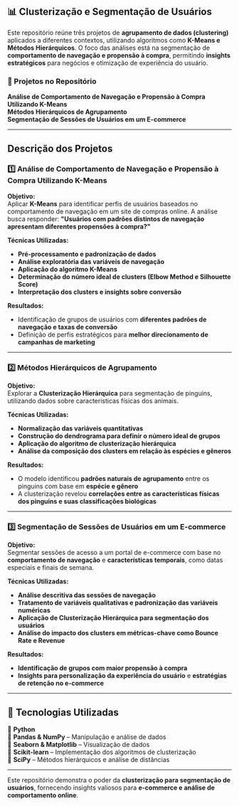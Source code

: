 ## **📊 Clusterização e Segmentação de Usuários**
Este repositório reúne três projetos de **agrupamento de dados (clustering)** aplicados a diferentes contextos, utilizando algoritmos como **K-Means e Métodos Hierárquicos**. O foco das análises está na segmentação de **comportamento de navegação e propensão à compra**, permitindo **insights estratégicos** para negócios e otimização de experiência do usuário.  

### **📌 Projetos no Repositório**
**Análise de Comportamento de Navegação e Propensão à Compra Utilizando K-Means**  
**Métodos Hierárquicos de Agrupamento**  
**Segmentação de Sessões de Usuários em um E-commerce**  

---

## **Descrição dos Projetos**
### **1️⃣ Análise de Comportamento de Navegação e Propensão à Compra Utilizando K-Means**
**Objetivo:**  
Aplicar **K-Means** para identificar perfis de usuários baseados no comportamento de navegação em um site de compras online. A análise busca responder: **"Usuários com padrões distintos de navegação apresentam diferentes propensões à compra?"**  

**Técnicas Utilizadas:**  
- **Pré-processamento e padronização de dados**  
- **Análise exploratória das variáveis de navegação**  
- **Aplicação do algoritmo K-Means**  
- **Determinação do número ideal de clusters (Elbow Method e Silhouette Score)**  
- **Interpretação dos clusters e insights sobre conversão**  

**Resultados:**  
- Identificação de grupos de usuários com **diferentes padrões de navegação e taxas de conversão**  
- Definição de perfis estratégicos para **melhor direcionamento de campanhas de marketing**  

---

### **2️⃣ Métodos Hierárquicos de Agrupamento**
**Objetivo:**  
Explorar a **Clusterização Hierárquica** para segmentação de pinguins, utilizando dados sobre características físicas dos animais.  

**Técnicas Utilizadas:**  
- **Normalização das variáveis quantitativas**  
- **Construção do dendrograma para definir o número ideal de grupos**  
- **Aplicação do algoritmo de clusterização hierárquica**  
- **Análise da composição dos clusters em relação às espécies e gêneros**  

**Resultados:**  
- O modelo identificou **padrões naturais de agrupamento** entre os pinguins com base em **espécie e gênero**  
- A clusterização revelou **correlações entre as características físicas dos pinguins e suas classificações biológicas**  

---

### **3️⃣ Segmentação de Sessões de Usuários em um E-commerce**
**Objetivo:**  
Segmentar sessões de acesso a um portal de e-commerce com base no **comportamento de navegação** e **características temporais**, como datas especiais e finais de semana.  

**Técnicas Utilizadas:**  
- **Análise descritiva das sessões de navegação**  
- **Tratamento de variáveis qualitativas e padronização das variáveis numéricas**  
- **Aplicação de Clusterização Hierárquica para segmentação dos usuários**  
- **Análise do impacto dos clusters em métricas-chave como Bounce Rate e Revenue**  

**Resultados:**  
- **Identificação de grupos com maior propensão à compra**  
- **Insights para personalização da experiência do usuário** e **estratégias de retenção no e-commerce**  

---

## **🚀 Tecnologias Utilizadas**
🔹 **Python**  
🔹 **Pandas & NumPy** – Manipulação e análise de dados  
🔹 **Seaborn & Matplotlib** – Visualização de dados  
🔹 **Scikit-learn** – Implementação dos algoritmos de clusterização  
🔹 **SciPy** – Métodos hierárquicos e análise de distâncias  

---

Este repositório demonstra o poder da **clusterização para segmentação de usuários**, fornecendo insights valiosos para **e-commerce e análise de comportamento online**.  


